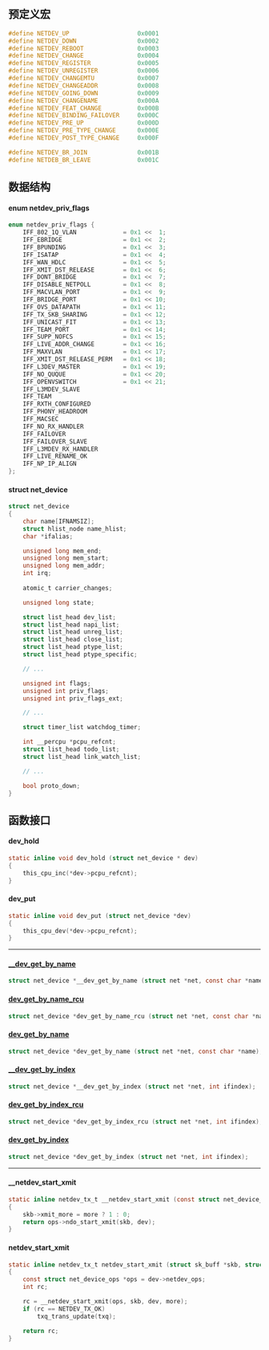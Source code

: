 
## 预定义宏

```c
#define NETDEV_UP                   0x0001
#define NETDEV_DOWN                 0x0002
#define NETDEV_REBOOT               0x0003
#define NETDEV_CHANGE               0x0004
#define NETDEV_REGISTER             0x0005
#define NETDEV_UNREGISTER           0x0006
#define NETDEV_CHANGEMTU            0x0007
#define NETDEV_CHANGEADDR           0x0008
#define NETDEV_GOING_DOWN           0x0009
#define NETDEV_CHANGENAME           0x000A
#define NETDEV_FEAT_CHANGE          0x000B
#define NETDEV_BINDING_FAILOVER     0x000C
#define NETDEV_PRE_UP               0x000D
#define NETDEV_PRE_TYPE_CHANGE      0x000E
#define NETDEV_POST_TYPE_CHANGE     0x000F

#define NETDEV_BR_JOIN              0x001B
#define NETDEB_BR_LEAVE             0x001C
```

## 数据结构

#### enum netdev_priv_flags

```c
enum netdev_priv_flags {
    IFF_802_1Q_VLAN             = 0x1 <<  1;
    IFF_EBRIDGE                 = 0x1 <<  2;
    IFF_BPUNDING                = 0x1 <<  3;
    IFF_ISATAP                  = 0x1 <<  4;
    IFF_WAN_HDLC                = 0x1 <<  5;
    IFF_XMIT_DST_RELEASE        = 0x1 <<  6;
    IFF_DONT_BRIDGE             = 0x1 <<  7;
    IFF_DISABLE_NETPOLL         = 0x1 <<  8;
    IFF_MACVLAN_PORT            = 0x1 <<  9;
    IFF_BRIDGE_PORT             = 0x1 << 10;
    IFF_OVS_DATAPATH            = 0x1 << 11;
    IFF_TX_SKB_SHARING          = 0x1 << 12;
    IFF_UNICAST_FIT             = 0x1 << 13;
    IFF_TEAM_PORT               = 0x1 << 14;
    IFF_SUPP_NOFCS              = 0x1 << 15;
    IFF_LIVE_ADDR_CHANGE        = 0x1 << 16;
    IFF_MAXVLAN                 = 0x1 << 17;
    IFF_XMIT_DST_RELEASE_PERM   = 0x1 << 18;
    IFF_L3DEV_MASTER            = 0x1 << 19;
    IFF_NO_QUQUE                = 0x1 << 20;
    IFF_OPENVSWITCH             = 0x1 << 21;
    IFF_L3MDEV_SLAVE            
    IFF_TEAM
    IFF_RXTH_CONFIGURED
    IFF_PHONY_HEADROOM
    IFF_MACSEC
    IFF_NO_RX_HANDLER
    IFF_FAILOVER
    IFF_FAILOVER_SLAVE
    IFF_L3MDEV_RX_HANDLER
    IFF_LIVE_RENAME_OK
    IFF_NP_IP_ALIGN     
};
```

#### struct net_device

```c
struct net_device
{
    char name[IFNAMSIZ];
    struct hlist_node name_hlist;
    char *ifalias;

    unsigned long mem_end;
    unsigned long mem_start;
    unsigned long mem_addr;
    int irq;
    
    atomic_t carrier_changes;

    unsigned long state;

    struct list_head dev_list;
    struct list_head napi_list;
    struct list_head unreg_list;
    struct list_head close_list;
    struct list_head ptype_list;
    struct list_head ptype_specific;

    // ...

    unsigned int flags;
    unsigned int priv_flags;
    unsigned int priv_flags_ext;

    // ...

    struct timer_list watchdog_timer;

    int __percpu *pcpu_refcnt;
    struct list_head todo_list;
    struct list_head link_watch_list;

    // ...

    bool proto_down;
}
```

## 函数接口

#### dev_hold

```c
static inline void dev_hold (struct net_device * dev)
{
    this_cpu_inc(*dev->pcpu_refcnt);
}
```

#### dev_put

```c
static inline void dev_put (struct net_device *dev)
{
    this_cpu_dev(*dev->pcpu_refcnt);
}
```

---

#### [__dev_get_by_name](../../net/core/dev.md#__dev_get_by_name)

```c
struct net_device *__dev_get_by_name (struct net *net, const char *name);
```

#### [dev_get_by_name_rcu](../../net/core/dev.md#dev_get_by_name_rcu)

```c
struct net_device *dev_get_by_name_rcu (struct net *net, const char *name);
```

#### [dev_get_by_name](../../net/core/dev.md#dev_get_by_name)

```c
struct net_device *dev_get_by_name (struct net *net, const char *name);
```

#### [__dev_get_by_index](../../net/core/dev.md#__dev_get_by_index)

```c
struct net_device *__dev_get_by_index (struct net *net, int ifindex);
```

#### [dev_get_by_index_rcu](../../net/core/dev.md#dev_get_by_index_rcu)

```c
struct net_device *dev_get_by_index_rcu (struct net *net, int ifindex);
```

#### [dev_get_by_index](../../net/core/dev.md#dev_get_by_index)

```c
struct net_device *dev_get_by_index (struct net *net, int ifindex);
```

---


#### __netdev_start_xmit

```c
static inline netdev_tx_t __netdev_start_xmit (const struct net_device_ops *ops, struct sk_buff *skb, struct net_device *dev, bool more)
{
    skb->xmit_more = more ? 1 : 0;
    return ops->ndo_start_xmit(skb, dev);
}
```

#### netdev_start_xmit

```c
static inline netdev_tx_t netdev_start_xmit (struct sk_buff *skb, struct net_device *dev, struct netdev_queue *txq, bool more)
{
    const struct net_device_ops *ops = dev->netdev_ops;
    int rc;

    rc = __netdev_start_xmit(ops, skb, dev, more);
    if (rc == NETDEV_TX_OK)
        txq_trans_update(txq);

    return rc;
}
```